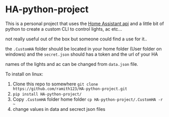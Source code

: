 # HA-python-project

This is a personal project that uses the [Home Assistant api]( https://www.home-assistant.io/) and a little bit of python to create a custom CLI to control lights, ac etc...

not really useful out of the box but someone could find a use for it..

the `.CustomHA` folder should be located in your home folder (User folder on windows) and the `secret.json` should has a token and the url of your HA

names of the lights and ac can be changed from `data.json` file.

To install on linux:

1. Clone this repo to somewhere `git clone https://github.com/ramith123/HA-python-project.git`
1. `pip install HA-python-project/`
1. Copy `.CustomHA` folder home folder `cp HA-python-project/.CustomHA -r ~`
1. change values in data and secrect json files
